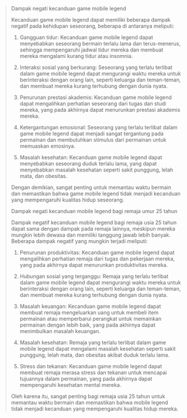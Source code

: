 > Dampak negati kecanduan game mobile legend
> 
> Kecanduan game mobile legend dapat memiliki beberapa dampak negatif pada kehidupan seseorang, beberapa di antaranya meliputi:
> 
> 1.  Gangguan tidur: Kecanduan game mobile legend dapat menyebabkan seseorang bermain terlalu lama dan terus-menerus, sehingga mempengaruhi jadwal tidur mereka dan membuat mereka mengalami kurang tidur atau insomnia.
>     
> 2.  Interaksi sosial yang berkurang: Seseorang yang terlalu terlibat dalam game mobile legend dapat mengurangi waktu mereka untuk berinteraksi dengan orang lain, seperti keluarga dan teman-teman, dan membuat mereka kurang terhubung dengan dunia nyata.
>     
> 3.  Penurunan prestasi akademis: Kecanduan game mobile legend dapat mengalihkan perhatian seseorang dari tugas dan studi mereka, yang pada akhirnya dapat menurunkan prestasi akademis mereka.
>     
> 4.  Ketergantungan emosional: Seseorang yang terlalu terlibat dalam game mobile legend dapat menjadi sangat tergantung pada permainan dan membutuhkan stimulus dari permainan untuk memuaskan emosinya.
>     
> 5.  Masalah kesehatan: Kecanduan game mobile legend dapat menyebabkan seseorang duduk terlalu lama, yang dapat menyebabkan masalah kesehatan seperti sakit punggung, lelah mata, dan obesitas.
>     
> 
> Dengan demikian, sangat penting untuk memantau waktu bermain dan memastikan bahwa game mobile legend tidak menjadi kecanduan yang mempengaruhi kualitas hidup seseorang.
> 
> Dampak negati kecanduan mobile legend bagi remaja umur 25 tahun
> 
> Dampak negatif kecanduan mobile legend bagi remaja usia 25 tahun dapat sama dengan dampak pada remaja lainnya, meskipun mereka mungkin lebih dewasa dan memiliki tanggung jawab lebih banyak. Beberapa dampak negatif yang mungkin terjadi meliputi:
> 
> 1.  Penurunan produktivitas: Kecanduan game mobile legend dapat mengalihkan perhatian remaja dari tugas dan pekerjaan mereka, yang pada akhirnya dapat menurunkan produktivitas mereka.
>     
> 2.  Hubungan sosial yang terganggu: Remaja yang terlalu terlibat dalam game mobile legend dapat mengurangi waktu mereka untuk berinteraksi dengan orang lain, seperti keluarga dan teman-teman, dan membuat mereka kurang terhubung dengan dunia nyata.
>     
> 3.  Masalah keuangan: Kecanduan game mobile legend dapat membuat remaja mengeluarkan uang untuk membeli item permainan atau memperbarui perangkat untuk memainkan permainan dengan lebih baik, yang pada akhirnya dapat menimbulkan masalah keuangan.
>     
> 4.  Masalah kesehatan: Remaja yang terlalu terlibat dalam game mobile legend dapat mengalami masalah kesehatan seperti sakit punggung, lelah mata, dan obesitas akibat duduk terlalu lama.
>     
> 5.  Stress dan tekanan: Kecanduan game mobile legend dapat membuat remaja merasa stress dan tekanan untuk mencapai tujuannya dalam permainan, yang pada akhirnya dapat mempengaruhi kesehatan mental mereka.
>     
> 
> Oleh karena itu, sangat penting bagi remaja usia 25 tahun untuk memantau waktu bermain dan memastikan bahwa mobile legend tidak menjadi kecanduan yang mempengaruhi kualitas hidup mereka.